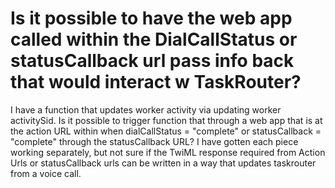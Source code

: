 
# Is it possible to have the web app called within the DialCallStatus or <number> statusCallback url pass info back that would interact w TaskRouter?

I have a function that updates worker activity via updating worker activitySid. Is it possible to trigger function that through a web app that is at the action URL within  when dialCallStatus = "complete" or  statusCallback = "complete" through the statusCallback URL?
I have gotten each piece working separately, but not sure if the TwiML response required from Action Urls or statusCallback urls can be written in a way that updates taskrouter from a voice call.

        